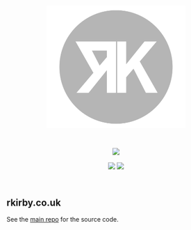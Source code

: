 <p align="center"><img align="center" style="width:320px" src="uploads/readme-logo.svg"/></p><br>
<p align="center">
  <a href="https://travis-ci.com/robwkirby/rkirby.co.uk"><img src="https://travis-ci.com/robwkirby/rkirby.co.uk.svg?branch=master"></a>
</p>
<p align="center">
  <a href="https://forthebadge.com"><img src="https://forthebadge.com/images/badges/made-with-vue.svg"></a>
  <a href="https://forthebadge.com"><img src="https://forthebadge.com/images/badges/winter-is-coming.svg"></a>
 </p><br>

## rkirby.co.uk 

See the [main repo](https://github.com/robwkirby/rkirby.co.uk) for the source code.
